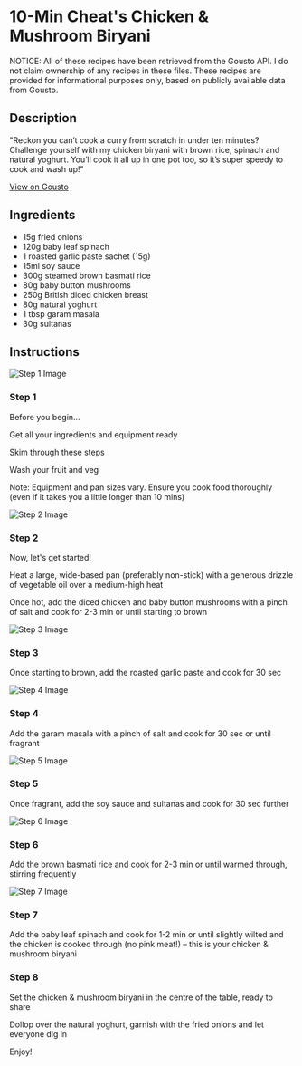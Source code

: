 # 10-Min Cheat's Chicken & Mushroom Biryani

NOTICE: All of these recipes have been retrieved from the Gousto API. I do not claim ownership of any recipes in these files. These recipes are provided for informational purposes only, based on publicly available data from Gousto.

## Description

"Reckon you can’t cook a curry from scratch in under ten minutes? Challenge yourself with my chicken biryani with brown rice, spinach and natural yoghurt. You’ll cook it all up in one pot too, so it’s super speedy to cook and wash up!"

[View on Gousto](https://www.gousto.co.uk/recipes/cookbook/10-min-cheats-chicken-mushroom-biryani)

## Ingredients

- 15g fried onions
- 120g baby leaf spinach
- 1 roasted garlic paste sachet (15g)
- 15ml soy sauce
- 300g steamed brown basmati rice
- 80g baby button mushrooms
- 250g British diced chicken breast
- 80g natural yoghurt
- 1 tbsp garam masala
- 30g sultanas

## Instructions

![Step 1 Image](https://production-media.gousto.co.uk/cms/recipe-step-image/1955.-step-1-x200.jpg)

### Step 1

Before you begin...


Get all your ingredients and equipment ready


Skim through these steps


Wash your fruit and veg


Note: Equipment and pan sizes vary. Ensure you cook food thoroughly (even if it takes you a little longer than 10 mins)

![Step 2 Image](https://production-media.gousto.co.uk/cms/recipe-step-image/1955.-step-2-x200.jpg)

### Step 2

Now, let's get started!


Heat a large, wide-based pan (preferably non-stick) with a generous drizzle of vegetable oil over a medium-high heat


Once hot, add the diced chicken and baby button mushrooms with a pinch of salt and cook for 2-3 min or until starting to brown

![Step 3 Image](https://production-media.gousto.co.uk/cms/recipe-step-image/1955.-step-3-x200.jpg)

### Step 3

Once starting to brown, add the roasted garlic paste and cook for 30 sec

![Step 4 Image](https://production-media.gousto.co.uk/cms/recipe-step-image/1955.-step-4-x200.jpg)

### Step 4

Add the garam masala with a pinch of salt and cook for 30 sec or until fragrant

![Step 5 Image](https://production-media.gousto.co.uk/cms/recipe-step-image/1955.-step-5-x200.jpg)

### Step 5

Once fragrant, add the soy sauce and sultanas and cook for 30 sec further

![Step 6 Image](https://production-media.gousto.co.uk/cms/recipe-step-image/1955.-step-6-x200.jpg)

### Step 6

Add the brown basmati rice and cook for 2-3 min or until warmed through, stirring frequently

![Step 7 Image](https://production-media.gousto.co.uk/cms/recipe-step-image/1955.-step-7-x200.jpg)

### Step 7

Add the baby leaf spinach and cook for 1-2 min or until slightly wilted and the chicken is cooked through (no pink meat!) – this is your chicken &amp; mushroom biryani

### Step 8

Set the chicken &amp; mushroom biryani in the centre of the table, ready to share


Dollop over the natural yoghurt, garnish with the fried onions and let everyone dig in 


Enjoy!

